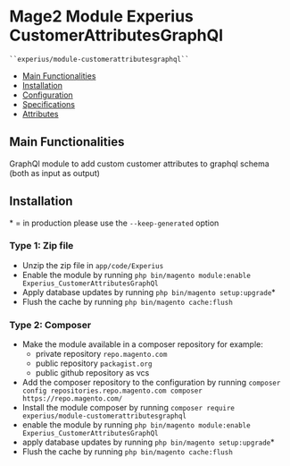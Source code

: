# Mage2 Module Experius CustomerAttributesGraphQl

    ``experius/module-customerattributesgraphql``

 - [Main Functionalities](#markdown-header-main-functionalities)
 - [Installation](#markdown-header-installation)
 - [Configuration](#markdown-header-configuration)
 - [Specifications](#markdown-header-specifications)
 - [Attributes](#markdown-header-attributes)


## Main Functionalities
GraphQl module to add custom customer attributes to graphql schema (both as input as output)

## Installation
\* = in production please use the `--keep-generated` option

### Type 1: Zip file

 - Unzip the zip file in `app/code/Experius`
 - Enable the module by running `php bin/magento module:enable Experius_CustomerAttributesGraphQl`
 - Apply database updates by running `php bin/magento setup:upgrade`\*
 - Flush the cache by running `php bin/magento cache:flush`

### Type 2: Composer

 - Make the module available in a composer repository for example:
    - private repository `repo.magento.com`
    - public repository `packagist.org`
    - public github repository as vcs
 - Add the composer repository to the configuration by running `composer config repositories.repo.magento.com composer https://repo.magento.com/`
 - Install the module composer by running `composer require experius/module-customerattributesgraphql`
 - enable the module by running `php bin/magento module:enable Experius_CustomerAttributesGraphQl`
 - apply database updates by running `php bin/magento setup:upgrade`\*
 - Flush the cache by running `php bin/magento cache:flush`
